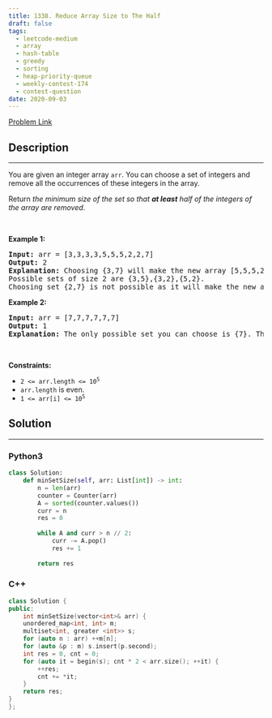 ```yaml
---
title: 1338. Reduce Array Size to The Half
draft: false
tags: 
  - leetcode-medium
  - array
  - hash-table
  - greedy
  - sorting
  - heap-priority-queue
  - weekly-contest-174
  - contest-question
date: 2020-09-03
---
```


[Problem Link](https://leetcode.com/problems/reduce-array-size-to-the-half/)

## Description

---
<p>You are given an integer array <code>arr</code>. You can choose a set of integers and remove all the occurrences of these integers in the array.</p>

<p>Return <em>the minimum size of the set so that <strong>at least</strong> half of the integers of the array are removed</em>.</p>

<p>&nbsp;</p>
<p><strong class="example">Example 1:</strong></p>

<pre>
<strong>Input:</strong> arr = [3,3,3,3,5,5,5,2,2,7]
<strong>Output:</strong> 2
<strong>Explanation:</strong> Choosing {3,7} will make the new array [5,5,5,2,2] which has size 5 (i.e equal to half of the size of the old array).
Possible sets of size 2 are {3,5},{3,2},{5,2}.
Choosing set {2,7} is not possible as it will make the new array [3,3,3,3,5,5,5] which has a size greater than half of the size of the old array.
</pre>

<p><strong class="example">Example 2:</strong></p>

<pre>
<strong>Input:</strong> arr = [7,7,7,7,7,7]
<strong>Output:</strong> 1
<strong>Explanation:</strong> The only possible set you can choose is {7}. This will make the new array empty.
</pre>

<p>&nbsp;</p>
<p><strong>Constraints:</strong></p>

<ul>
	<li><code>2 &lt;= arr.length &lt;= 10<sup>5</sup></code></li>
	<li><code>arr.length</code> is even.</li>
	<li><code>1 &lt;= arr[i] &lt;= 10<sup>5</sup></code></li>
</ul>


## Solution

---
### Python3
``` py title='reduce-array-size-to-the-half'
class Solution:
    def minSetSize(self, arr: List[int]) -> int:
        n = len(arr)
        counter = Counter(arr)
        A = sorted(counter.values())
        curr = n
        res = 0
        
        while A and curr > n // 2:
            curr -= A.pop() 
            res += 1
        
        return res
```
### C++
``` cpp title='reduce-array-size-to-the-half'
class Solution {
public:
    int minSetSize(vector<int>& arr) {
    unordered_map<int, int> m;
    multiset<int, greater <int>> s;        
    for (auto n : arr) ++m[n];
    for (auto &p : m) s.insert(p.second);
    int res = 0, cnt = 0;
    for (auto it = begin(s); cnt * 2 < arr.size(); ++it) {
        ++res;
        cnt += *it;
    }
    return res;
}
};
```

